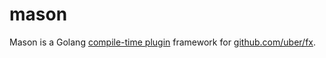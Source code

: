 # mason
Mason is a Golang [compile-time plugin](https://eli.thegreenplace.net/2021/plugins-in-go/) framework for [github.com/uber/fx](https://uber-go.github.io/fx/).
